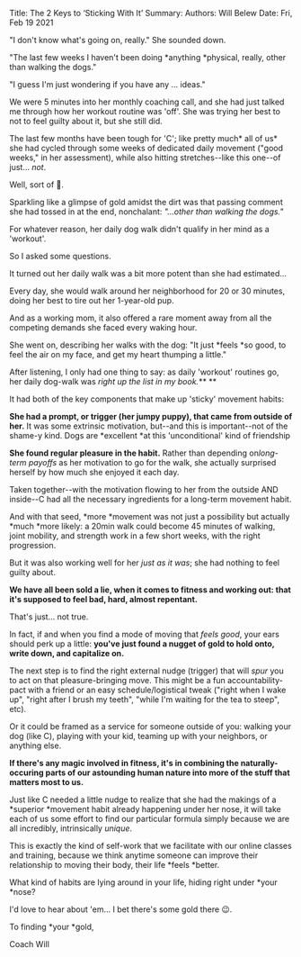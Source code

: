 Title:   The 2 Keys to ‘Sticking With It’
Summary: 
Authors: Will Belew
Date:    Fri, Feb 19 2021
        

"I don't know what's going on, really." She sounded down.

"The last few weeks I haven't been doing *anything *physical, really, other than walking the dogs."

<sigh>

"I guess I'm just wondering if you have any … ideas."

We were 5 minutes into her monthly coaching call, and she had just talked me through how her workout routine was 'off'. She was trying her best to not to feel guilty about it, but she still did.

The last few months have been tough for 'C'; like pretty much* all of us* she had cycled through some weeks of dedicated daily movement ("good weeks," in her assessment), while also hitting stretches--like this one--of just… *not*.

Well, sort of 🧐.

Sparkling like a glimpse of gold amidst the dirt was that passing comment she had tossed in at the end, nonchalant: *"...other than walking the dogs."*

For whatever reason, her daily dog walk didn't qualify in her mind as a 'workout'.

So I asked some questions.

It turned out her daily walk was a bit more potent than she had estimated…

Every day, she would walk around her neighborhood for 20 or 30 minutes, doing her best to tire out her 1-year-old pup.

And as a working mom, it also offered a rare moment away from all the competing demands she faced every waking hour.

She went on, describing her walks with the dog: "It just *feels *so good, to feel the air on my face, and get my heart thumping a little."

After listening, I only had one thing to say: as daily 'workout' routines go, her daily dog-walk was *right up the list in my book.*** **

It had both of the key components that make up 'sticky' movement habits:

**She had a prompt, or trigger (her jumpy puppy), that came from outside of her.** It was some extrinsic motivation, but--and this is important--not of the shame-y kind. Dogs are *excellent *at this 'unconditional' kind of friendship

**She found regular pleasure in the habit.** Rather than depending on*long-term payoffs* as her motivation to go for the walk, she actually surprised herself by how much she enjoyed it each day.


Taken together--with the motivation flowing to her from the outside AND inside--C had all the necessary ingredients for a long-term movement habit.

And with that seed, *more *movement was not just a possibility but actually *much *more likely: a 20min walk could become 45 minutes of walking, joint mobility, and strength work in a few short weeks, with the right progression.

But it was also working well for her *just as it was*; she had nothing to feel guilty about.

**We have all been sold a lie, when it comes to fitness and working out: that it's supposed to feel bad, hard, almost repentant.**

That's just… not true.

In fact, if and when you find a mode of moving that *feels good*, your ears should perk up a little: **you've just found a nugget of gold to hold onto, write down, and capitalize on.**

The next step is to find the right external nudge (trigger) that will *spur* you to act on that pleasure-bringing move. This might be a fun accountability-pact with a friend or an easy schedule/logistical tweak ("right when I wake up", "right after I brush my teeth", "while I'm waiting for the tea to steep", etc).

Or it could be framed as a service for someone outside of you: walking your dog (like C), playing with your kid, teaming up with your neighbors, or anything else.

**If there's any magic involved in fitness, it's in combining the naturally-occuring parts of our astounding human nature into ****more**** of the stuff that matters most to us.**

Just like C needed a little nudge to realize that she had the makings of a *superior *movement habit already happening under her nose, it will take each of us some effort to find our particular formula simply because we are all incredibly, intrinsically *unique*.

This is exactly the kind of self-work that we facilitate with our online classes and training, because we think anytime someone can improve their relationship to moving their body, their life *feels *better.

What kind of habits are lying around in your life, hiding right under *your *nose?

I'd love to hear about 'em... I bet there's some gold there 😉.

To finding *your *gold,

Coach Will


